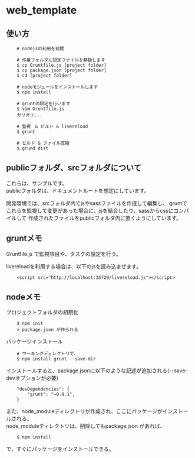 # web_template

## 使い方
		# nodejsの利用を前提

		# 作業フォルダに設定ファイルを移動します
		$ cp Gruntfile.js [project folder]
		$ cp package.json [project folder]
		$ cd [project folder]
		
		# nodeモジュールをインストールします
		$ npm install
		
		# gruntの設定を行います
		$ vim Gruntfile.js
		ガリガリ...
		
		# 監視　& ビルド & livereload
		$ grunt
		
		# ビルド & ファイル圧縮
		$ grund dist

## publicフォルダ、srcフォルダについて
これらは、サンプルです。  
publicフォルダは、ドキュメントルートを想定にしています。  

開発環境では、srcフォルダ内でjsやsassファイルを作成して編集し、
gruntでこれらを監視して変更があった場合に、jsを結合したり、sassからcssにコンパイルして
作成されたファイルをpublicフォルダ内に置くようにしています。

## gruntメモ
Gruntfile.js で監視項目や、タスクの設定を行う。

livereloadを利用する場合は、以下のjsを読み込ませます。

        <script src="http://localhost:35729/livereload.js"></script>

## nodeメモ
プロジェクトフォルダの初期化

		$ npm init
		> package.json が作られる

パッケージインストール

		# ワーキングディレクトリで、
		$ npm install grunt --save-dir

インストールすると、package.jsonに以下のような記述が追加される(--save-devオプションが必要)

		"devDependencies": {
			"grunt": "~0.4.1",
		}

また、node_moduleディレクトリが作成され、ここにパッケージがインストールされる。  
node_moduleディレクトリは、削除してもpackage.json があれば、  

		$ npm install
		
で、すぐにパッケージをインストールできる。  
